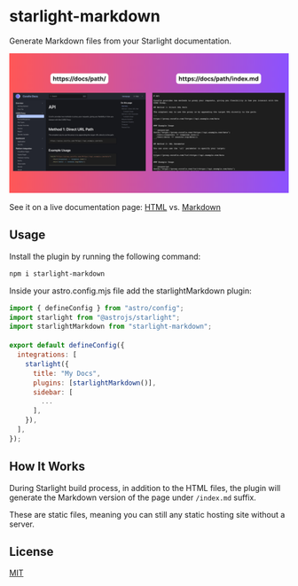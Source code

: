 # starlight-markdown

Generate Markdown files from your Starlight documentation.

![starlight-markdown](https://raw.githubusercontent.com/reynaldichernando/starlight-markdown/refs/heads/main/docs/public/banner.png)

See it on a live documentation page: [HTML](https://corsfix.com/docs/cors-proxy/api) vs. [Markdown](https://corsfix.com/docs/cors-proxy/api/index.md)

## Usage

Install the plugin by running the following command:

```bash
npm i starlight-markdown
```

Inside your astro.config.mjs file add the starlightMarkdown plugin:

```js
import { defineConfig } from "astro/config";
import starlight from "@astrojs/starlight";
import starlightMarkdown from "starlight-markdown";

export default defineConfig({
  integrations: [
    starlight({
      title: "My Docs",
      plugins: [starlightMarkdown()],
      sidebar: [
        ...
      ],
    }),
  ],
});
```

## How It Works

During Starlight build process, in addition to the HTML files, the plugin will generate the Markdown version of the page under `/index.md` suffix.

These are static files, meaning you can still any static hosting site without a server.

## License

[MIT](https://github.com/reynaldichernando/starlight-markdown/blob/main/LICENSE)
